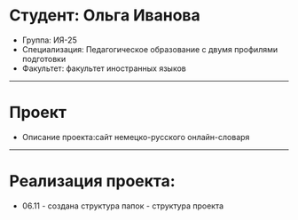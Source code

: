 # Студент: Ольга Иванова
- Группа: ИЯ-25
- Специализация: Педагогическое образование с двумя профилями подготовки
- Факультет: факультет иностранных языков
---
# Проект
- Описание проекта:сайт немецко-русского онлайн-словаря 
---
# Реализация проекта:
- 06.11 - создана структура папок - структура проекта